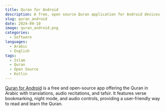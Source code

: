 ```yaml
---
title: Quran for Android
description: A free, open source Quran application for Android devices
slug: quran_android
date: 2024-09-10
image: quran_android.png
categories:
  - Software
languages:
  - Arabic
  - English
tags:
  - Islam
  - Quran
  - Open Source
  - Kotlin
---
```


[Quran for Android](https://github.com/quran/quran_android) is a free and open-source app offering the Quran in Arabic with translations, audio recitations, and tafsir. It features verse bookmarking, night mode, and audio controls, providing a user-friendly way to read and learn the Quran.
